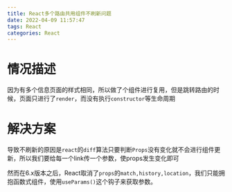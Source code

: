 ```yaml
---
title: React多个路由共用组件不刷新问题
date: 2022-04-09 11:57:47
tags: React
categories: React
---
```


# 情况描述

因为有多个信息页面的样式相同，所以做了个组件进行复用，但是跳转路由的时候，页面只进行了`render`，而没有执行`constructor`等生命周期

# 解决方案

导致不刷新的原因是`react`的`diff`算法只要判断`Props`没有变化就不会进行组件更新，所以我们要给每一个link传一个参数，使props发生变化即可

然而在6.x版本之后，React取消了`props`的`match,history,location`，我们只能拥抱函数式组件，使用`useParams()`这个钩子来获取参数。
